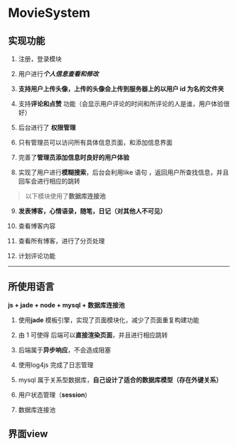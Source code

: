 # MovieSystem

## 实现功能

1. 注册，登录模块

2. 用户进行***个人信息查看和修改***

3. **支持用户上传头像，上传的头像会上传到服务器上的以用户 id 为名的文件夹**

4. 支持**评论和点赞** 功能（会显示用户评论的时间和所评论的人是谁，用户体验很好）

5. 后台进行了 **权限管理**

6. 只有管理员可以访问所有具体信息页面，和添加信息界面

7. 完善了**管理员添加信息时良好的用户体验**

8. 实现了用户进行**模糊搜索**，后台会利用like 语句 ，返回用户所查找信息，并且回车会进行相应的跳转

> 以下模块使用了**数据库连接池**

9. **发表博客，心情语录，随笔，日记（对其他人不可见）**

10. 查看博客内容

11. 查看所有博客，进行了分页处理

12. 计划评论功能

***

## 所使用语言

**js + jade + node + mysql + 数据库连接池**

1. 使用**jade** 模板引擎，实现了页面模块化，减少了页面重复构建功能

2. 由 1 可使得 后端可以**直接渲染页面**，并且进行相应跳转

3. 后端属于**异步响应**，不会造成阻塞

4. 使用log4js 完成了日志管理

5. mysql 属于关系型数据库，**自己设计了适合的数据库模型（存在外键关系）**

6. 用户状态管理（**session**) 

7. 数据库连接池

## 界面view







